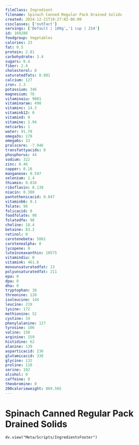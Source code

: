 ```yaml
---
fileClass: Ingredient
filename: Spinach Canned Regular Pack Drained Solids
created: 2024-12-21T19:27:02-06:00
cssclasses: ['nutFact']
servings: ['Default | 100g','1 cup | 214']
id: 169286
foodgroup: Vegetables
calories: 23
fat: 0.5
protein: 2.81
carbohydrate: 3.4
sugars: 0.4
fiber: 2.4
cholesterol: 0
saturatedfats: 0.081
calcium: 127
iron: 2.3
potassium: 346
magnesium: 76
vitaminaiu: 9801
vitaminarae: 490
vitaminc: 14.3
vitaminb12: 0
vitamind: 0
vitamine: 1.94
netcarbs: 1
water: 91.78
omega3s: 178
omega6s: 33
pralscore: -7.946
transfattyacids: 0
phosphorus: 44
sodium: 322
zinc: 0.46
copper: 0.18
manganese: 0.597
selenium: 1.4
thiamin: 0.016
riboflavin: 0.138
niacin: 0.388
pantothenicacid: 0.047
vitaminb6: 0.1
folate: 98
folicacid: 0
foodfolate: 98
folatedfe: 98
choline: 18.4
betaine: 83.2
retinol: 0
carotenebeta: 5881
carotenealpha: 0
lycopene: 0
luteinzeaxanthin: 10575
vitamindiu: 0
vitamink: 461.6
monounsaturatedfat: 13
polyunsaturatedfat: 211
epa: 0
dpa: 0
dha: 0
tryptophan: 38
threonine: 120
isoleucine: 144
leucine: 219
lysine: 172
methionine: 52
cystine: 34
phenylalanine: 127
tyrosine: 106
valine: 158
arginine: 159
histidine: 62
alanine: 139
asparticacid: 236
glutamicacid: 338
glycine: 132
proline: 110
serine: 102
alcohol: 0
caffeine: 0
theobromine: 0
200calorieweight: 869.565
---
```


# Spinach Canned Regular Pack Drained Solids

```dataviewjs
dv.view("Meta/Scripts/IngredientsFooter")
```
